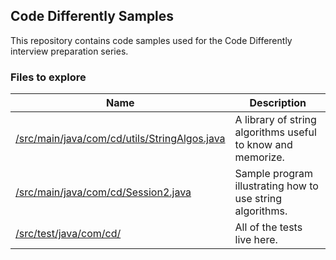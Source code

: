 ## Code Differently Samples

This repository contains code samples used for the Code Differently interview preparation series.

### Files to explore

| Name                                                                                         | Description                                                 |
| -------------------------------------------------------------------------------------------- | ----------------------------------------------------------- |
| [/src/main/java/com/cd/utils/StringAlgos.java](/src/main/java/com/cd/utils/StringAlgos.java) | A library of string algorithms useful to know and memorize. |
| [/src/main/java/com/cd/Session2.java](/src/main/java/com/cd/Session2.java)                   | Sample program illustrating how to use string algorithms.   |
| [/src/test/java/com/cd/](/src/test/java/com/cd/)                                             | All of the tests live here.                                 |